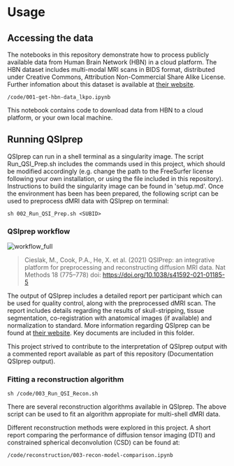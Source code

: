 # Usage

## Accessing the data

The notebooks in this repository demonstrate how to process publicly available data from Human Brain Network (HBN) in a cloud platform. The HBN dataset includes multi-modal MRI scans in BIDS format, distributed under Creative Commons, Attribution Non-Commercial Share Alike License. Further infomation about this dataset is available at [their website](https://fcon_1000.projects.nitrc.org/indi/cmi_healthy_brain_network/MRI_EEG.html). 

    /code/001-get-hbn-data_lkpo.ipynb

This notebook contains code to download data from HBN to a cloud platform, or your own local machine. 

## Running QSIprep

QSIprep can run in a shell terminal as a singularity image. The script Run_QSI_Prep.sh includes the commands used in this project, which should be modified accordingly (e.g. change the path to the FreeSurfer license following your own installation, or using the file included in this repository). Instructions to build the singularity image can be found in 'setup.md'. Once the environment has been has been prepared, the following script can be used to preprocess dMRI data with QSIprep on terminal:

`sh 002_Run_QSI_Prep.sh <SUBID>`

### QSIprep workflow
![workflow_full](https://github.com/user-attachments/assets/b630a6fc-76b3-4520-8238-eff9c0659a39)

> Cieslak, M., Cook, P.A., He, X. et al. (2021) QSIPrep: an integrative platform for preprocessing and reconstructing diffusion MRI data. Nat Methods 18 (775–778) doi: https://doi.org/10.1038/s41592-021-01185-5

The output of QSIprep includes a detailed report per participant which can be used for quality control, along with the preprocessed dMRI scan. The report includes details regarding the results of skull-stripping, tissue segmentation, co-registration with anatomical images (if available) and normalization to standard. More information regarding QSIprep can be found at [their website](https://qsiprep.readthedocs.io/en/latest/index.html). Key documents are included in this folder. 

This project strived to contribute to the interpretation of QSIprep output with a commented report available as part of this repository (Documentation QSIprep output).

### Fitting a reconstruction algorithm

`sh /code/003_Run_QSI_Recon.sh`

There are several reconstruction algorithms available in QSIprep. The above script can be used to fit an algorithm appropiate for multi-shell dMRI data. 

Different reconstruction methods were explored in this project. A short report comparing the performance of diffusion tensor imaging (DTI) and constrained spherical deconvolution (CSD) can be found at:

    /code/reconstruction/003-recon-model-comparison.ipynb
